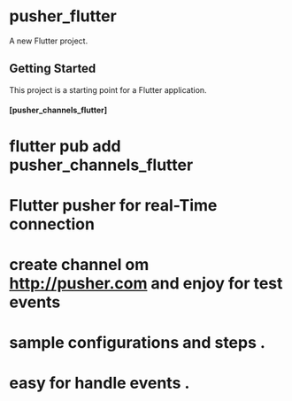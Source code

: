 # pusher_flutter

A new Flutter project.

## Getting Started

This project is a starting point for a Flutter application.

#### [pusher_channels_flutter] ####
# flutter pub add pusher_channels_flutter
# Flutter pusher for real-Time connection
# create channel om http://pusher.com  and enjoy for test events
# sample configurations and steps .
# easy for handle events .

